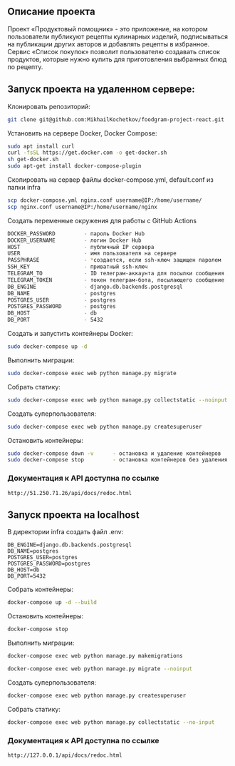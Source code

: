 ## Описание проекта
Проект «Продуктовый помощник» - это приложение, на котором пользователи публикуют рецепты кулинарных изделий, подписываться на публикации других авторов и добавлять рецепты в избранное.
Сервис «Список покупок» позволит пользователю создавать список продуктов, которые нужно купить для приготовления выбранных блюд по рецепту.

## Запуск проекта на удаленном сервере:

Клонировать репозиторий:
```bash
git clone git@github.com:MikhailKochetkov/foodgram-project-react.git
```

Установить на сервере Docker, Docker Compose:
```bash
sudo apt install curl
curl -fsSL https://get.docker.com -o get-docker.sh
sh get-docker.sh
sudo apt-get install docker-compose-plugin
```

Скопировать на сервер файлы docker-compose.yml, default.conf из папки infra
```bash
scp docker-compose.yml nginx.conf username@IP:/home/username/
scp nginx.conf username@IP:/home/username/nginx
```

Создать переменные окружения для работы с GitHub Actions
```bash
DOCKER_PASSWORD         - пароль Docker Hub
DOCKER_USERNAME         - логин Docker Hub
HOST                    - публичный IP сервера
USER                    - имя пользователя на сервере
PASSPHRASE              - *создается, если ssh-ключ защищен паролем
SSH_KEY                 - приватный ssh-ключ
TELEGRAM_TO             - ID телеграм-аккаунта для посылки сообщения
TELEGRAM_TOKEN          - токен телеграм-бота, посылающего сообщение
DB_ENGINE               - django.db.backends.postgresql
DB_NAME                 - postgres
POSTGRES_USER           - postgres
POSTGRES_PASSWORD       - postgres
DB_HOST                 - db
DB_PORT                 - 5432
```

Создать и запустить контейнеры Docker:
```bash
sudo docker-compose up -d
```

Выполнить миграции:
```bash
sudo docker-compose exec web python manage.py migrate
```

Собрать статику:
```bash
sudo docker-compose exec web python manage.py collectstatic --noinput
```

Создать суперпользователя:
```bash
sudo docker-compose exec web python manage.py createsuperuser
```

Остановить контейнеры:
```bash
sudo docker-compose down -v      - остановка и удаление контейнеров
sudo docker-compose stop         - остановка контейнеров без удаления
```

### Документация к API доступна по ссылке

```url
http://51.250.71.26/api/docs/redoc.html
```

## Запуск проекта на localhost

В директории infra создать файл .env:
```
DB_ENGINE=django.db.backends.postgresql
DB_NAME=postgres
POSTGRES_USER=postgres
POSTGRES_PASSWORD=postgres
DB_HOST=db
DB_PORT=5432
```

Собрать контейнеры:

```bash
docker-compose up -d --build
```

Остановить контейнеры: 

```bash
docker-compose stop
```

Выполнить миграции:

```bash
docker-compose exec web python manage.py makemigrations
```

```bash
docker-compose exec web python manage.py migrate --noinput
```

Создать суперпользователя:

```bash
docker-compose exec web python manage.py createsuperuser
```

Собрать статику:

```bash
docker-compose exec web python manage.py collectstatic --no-input
```

### Документация к API доступна по ссылке

```url
http://127.0.0.1/api/docs/redoc.html
```
